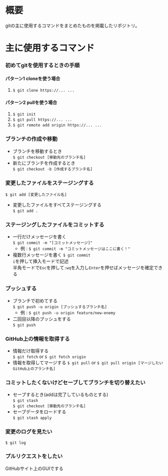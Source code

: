 # 概要
gitの主に使用するコマンドをまとめたものを掲載したリポジトリ。

# 主に使用するコマンド
### 初めてgitを使用するときの手順
#### パターン1 cloneを使う場合
1. `$ git clone https://... ...`  
#### パターン2 pullを使う場合
1. `$ git init`  
2. `$ git pull https://... ...`  
3. `$ git remote add origin https://... ...`
### ブランチの作成や移動
- ブランチを移動するとき  
`$ git checkout [移動先のブランチ名]`
- 新たにブランチを作成するとき  
`$ git checkout -b [作成するブランチ名]`
### 変更したファイルをステージングする
`$ git add [変更したファイル名]`  
- 変更したファイルをすべてステージングする  
`$ git add .`
### ステージングしたファイルをコミットする
- 一行だけメッセージを書く  
`$ git commit -m "[コミットメッセージ]"`  
  - 例 : `$ git commit -m "コミットメッセージはここに書く！"`
- 複数行メッセージを書く
`$ git commit`  
`i`を押して挿入モードで記述  
半角モードで`Esc`を押して`:wq`を入力し`Enter`を押せばメッセージを確定できる
### プッシュする
- ブランチで初めてする  
`$ git push -u origin [プッシュするブランチ名]`
  - 例 : `$ git push -u origin feature/new-enemy`  
- 二回目以降のプッシュをする  
`$ git push`
### GitHub上の情報を取得する
- 情報だけ取得する  
`$ git fetch` or `$ git fetch origin`
- 情報を取得してマージする
`$ git pull` or `$ git pull origin [マージしたいGitHub上のブランチ名]`
### コミットしたくないけどセーブしてブランチを切り替えたい
- セーブするとき(addは完了しているものとする)  
`$ git stash`  
`$ git checkout [移動先のブランチ名]`  
- セーブデータをロードする  
`$ git stash apply`
### 変更のログを見たい
`$ git log`  
### プルリクエストをしたい
GitHubサイト上のGUIでする  
